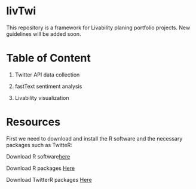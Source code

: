 # livTwi
This repository is a framework for Livability planing portfolio projects. New guidelines will be added soon.

# Table of Content
1. Twitter API data collection

2. fastText sentiment analysis

3. Livability visualization

# Resources

First we need to download and install the R software and the necessary packages such as TwitteR:

Download R software[here](https://cran.r-project.org/bin/macosx/)

Download R packages [Here](https://cran.r-project.org/web/packages/nat/vignettes/Installation.html)

Download TwitterR packages [Here]( )

